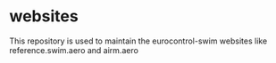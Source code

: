 # websites
This repository is used to maintain the eurocontrol-swim websites like reference.swim.aero and airm.aero
